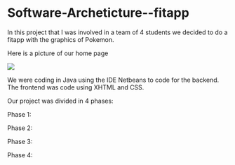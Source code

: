 # Software-Archeticture--fitapp

In this project that I was involved in a team of 4 students we decided to do a fitapp with the graphics of Pokemon.

Here is a picture of our home page

<img src="https://user-images.githubusercontent.com/114933900/232544710-a869004d-7906-4e30-ba22-8c283779d192.PNG">

We were coding in Java using the IDE Netbeans to code for the backend.
The frontend was code using XHTML and CSS.

Our project was divided in 4 phases:

Phase 1:

Phase 2:

Phase 3:

Phase 4:


